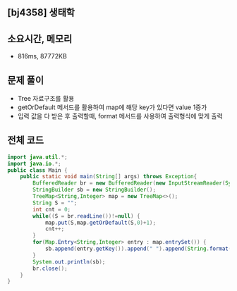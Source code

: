 ## [bj4358] 생태학

## 소요시간, 메모리

- 816ms, 87772KB

## 문제 풀이

- Tree 자료구조를 활용
- getOrDefault 메서드를 활용하여 map에 해당 key가 있다면 value 1증가
- 입력 값을 다 받은 후 출력할때, format 메서드를 사용하여 출력형식에 맞게 출력

## 전체 코드

```java
import java.util.*;
import java.io.*;
public class Main {
    public static void main(String[] args) throws Exception{
        BufferedReader br = new BufferedReader(new InputStreamReader(System.in));
        StringBuilder sb = new StringBuilder();
        TreeMap<String,Integer> map = new TreeMap<>();
        String S = "";
        int cnt = 0;
        while((S = br.readLine())!=null) {
            map.put(S,map.getOrDefault(S,0)+1);
            cnt++;
        }
        for(Map.Entry<String,Integer> entry : map.entrySet()) {
            sb.append(entry.getKey()).append(" ").append(String.format("%.4f",((double)entry.getValue()/cnt)*100)).append('\n');
        }
        System.out.println(sb);
        br.close();
    }
}
```
